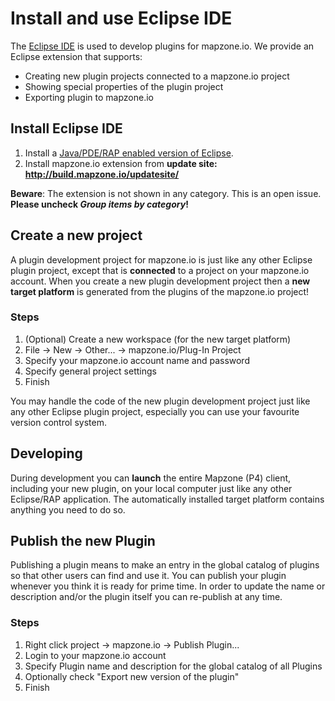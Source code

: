 # Install and use Eclipse IDE

The [Eclipse IDE](http://eclipse.org) is used to develop plugins for mapzone.io. We provide an Eclipse extension that supports:

  * Creating new plugin projects connected to a mapzone.io project
  * Showing special properties of the plugin project
  * Exporting plugin to mapzone.io

## Install Eclipse IDE

  1. Install a [Java/PDE/RAP enabled version of Eclipse](http://www.eclipse.org/downloads/packages/eclipse-rcp-and-rap-developers/oxygenr).
  2. Install mapzone.io extension from **update site: http://build.mapzone.io/updatesite/**

**Beware**: The extension is not shown in any category. This is an open issue. **Please uncheck *Group items by category*!**

## Create a new project

A plugin development project for mapzone.io is just like any other Eclipse plugin project, except that is **connected** to a project on your mapzone.io account. When you create a new plugin development project then a **new target platform** is generated from the plugins of the mapzone.io project!

### Steps

  1. (Optional) Create a new workspace (for the new target platform)
  2. File -> New -> Other... -> mapzone.io/Plug-In Project
  3. Specify your mapzone.io account name and password
  4. Specify general project settings
  5. Finish

You may handle the code of the new plugin development project just like any other Eclipse plugin project, especially you can use your favourite version control system.

## Developing

During development you can **launch** the entire Mapzone (P4) client, including your new plugin, on your local computer just like any other Eclipse/RAP application. The automatically installed target platform contains anything you need to do so.

## Publish the new Plugin

Publishing a plugin means to make an entry in the global catalog of plugins so that other users can find and use it. You can publish your plugin whenever you think it is ready for prime time. In order to update the name or description and/or the plugin itself you can re-publish at any time.  

### Steps

  1. Right click project -> mapzone.io -> Publish Plugin...
  2. Login to your mapzone.io account
  4. Specify Plugin name and description for the global catalog of all Plugins
  5. Optionally check "Export new version of the plugin"
  6. Finish
